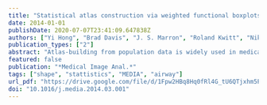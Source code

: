 ```yaml
---
title: "Statistical atlas construction via weighted functional boxplots"
date: 2014-01-01
publishDate: 2020-07-07T23:41:09.647838Z
authors: ["Yi Hong", "Brad Davis", "J. S. Marron", "Roland Kwitt", "Nikhil Singh", "Julia S. Kimbell", "Elizabeth Pitkin", "Richard Superfine", "Stephanie Davis", "Carlton J. Zdanski", "Marc Niethammer"]
publication_types: ["2"]
abstract: "Atlas-building from population data is widely used in medical imaging. However, the emphasis of atlas-building approaches is typically to estimate a spatial alignment to compute a mean / median shape or image based on population data. In this work, we focus on the statistical characterization of the population data, once spatial alignment has been achieved. We introduce and propose the use of the weighted functional boxplot. This allows the generalization of concepts such as the median, percentiles, or outliers to spaces where the data objects are functions, shapes, or images, and allows spatio-temporal atlas-building based on kernel regression. In our experiments, we demonstrate the utility of the approach to construct statistical atlases for pediatric upper airways and corpora callosa revealing their growth patterns. We also define a score system based on the pediatric airway atlas to quantitatively measure the severity of subglottic stenosis (SGS) in the airway. This scoring allows the classification of pre- and post-surgery SGS subjects and radiographically normal controls. Experimental results show the utility of atlas information to assess the effect of airway surgery in children."
featured: false
publication: "*Medical Image Anal.*"
tags: ["shape", "stattistics", "MEDIA", "airway"]
url_pdf: "https://drive.google.com/file/d/1Fpw2HBq8Hq0fRl4G_tU6QTjxhm5PLJt6"
doi: "10.1016/j.media.2014.03.001"
---
```


